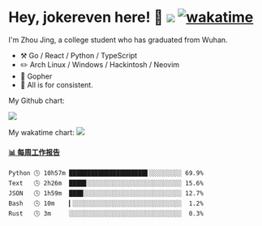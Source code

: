 # Hey, jokereven here! 👋 ![](https://visitor-badge.laobi.icu/badge?page_id=jokereven.readme) [![wakatime](https://wakatime.com/badge/user/eada5769-12fd-41f7-af3d-65254494dce1.svg)](https://wakatime.com/@eada5769-12fd-41f7-af3d-65254494dce1)

I'm Zhou Jing, a college student who has graduated from Wuhan.
-   :hammer_and_pick: Go / React / Python / TypeScript
-   :pencil2: Arch Linux / Windows / Hackintosh / Neovim
-   :seedling: Gopher
-   :thought_balloon: All is for consistent.

My Github chart:

![](https://ghchart.rshah.org/JonnieWayy)

My wakatime chart:
![](https://wakatime.com/share/@jokereven/1679dc82-4bf9-4b63-9203-390d608503de.png)

<!-- waka-box start -->
#### <a href="https://gist.github.com/9f8118785e2d128d746db5f61b0e0a2a" target="_blank">📊 每周工作报告</a>
```text
Python 🕓 10h57m █████████████████████▋░░░░░░░░░ 69.9%
Text   🕓 2h26m  ████▊░░░░░░░░░░░░░░░░░░░░░░░░░░ 15.6%
JSON   🕓 1h59m  ███▉░░░░░░░░░░░░░░░░░░░░░░░░░░░ 12.7%
Bash   🕓 10m    ▎░░░░░░░░░░░░░░░░░░░░░░░░░░░░░░  1.2%
Rust   🕓 3m     ░░░░░░░░░░░░░░░░░░░░░░░░░░░░░░░  0.3%
```
<!-- Powered by https://github.com/journey-ad/waka-box-go . -->
<!-- waka-box end -->

